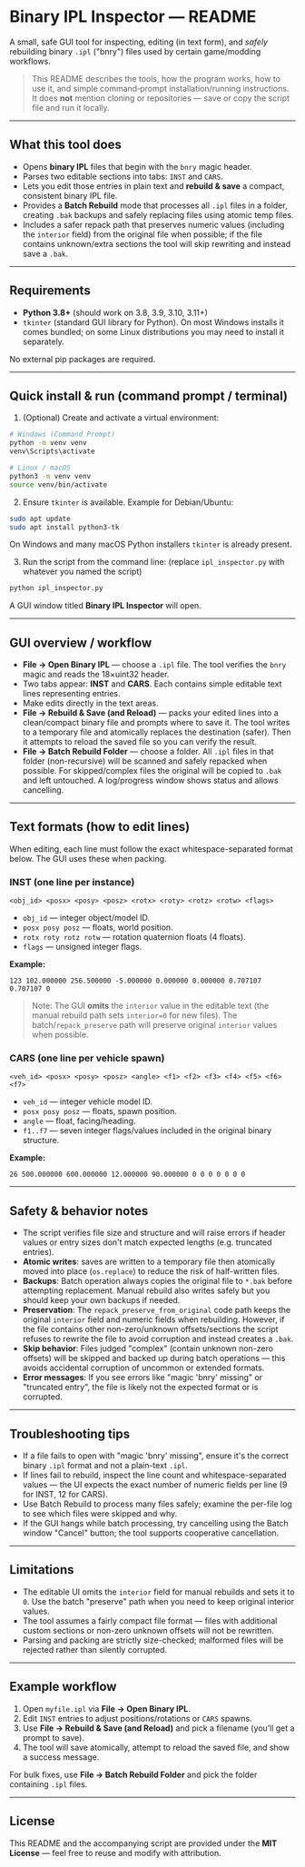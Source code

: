 # Binary IPL Inspector — README

A small, safe GUI tool for inspecting, editing (in text form), and *safely* rebuilding binary `.ipl` ("bnry") files used by certain game/modding workflows.

> This README describes the tools, how the program works, how to use it, and simple command‑prompt installation/running instructions. It does **not** mention cloning or repositories — save or copy the script file and run it locally.

---

## What this tool does

* Opens **binary IPL** files that begin with the `bnry` magic header.
* Parses two editable sections into tabs: `INST` and `CARS`.
* Lets you edit those entries in plain text and **rebuild & save** a compact, consistent binary IPL file.
* Provides a **Batch Rebuild** mode that processes all `.ipl` files in a folder, creating `.bak` backups and safely replacing files using atomic temp files.
* Includes a safer repack path that preserves numeric values (including the `interior` field) from the original file when possible; if the file contains unknown/extra sections the tool will skip rewriting and instead save a `.bak`.

---

## Requirements

* **Python 3.8+** (should work on 3.8, 3.9, 3.10, 3.11+)
* `tkinter` (standard GUI library for Python). On most Windows installs it comes bundled; on some Linux distributions you may need to install it separately.

No external pip packages are required.

---

## Quick install & run (command prompt / terminal)

1. (Optional) Create and activate a virtual environment:

```bash
# Windows (Command Prompt)
python -m venv venv
venv\Scripts\activate

# Linux / macOS
python3 -m venv venv
source venv/bin/activate
```

2. Ensure `tkinter` is available. Example for Debian/Ubuntu:

```bash
sudo apt update
sudo apt install python3-tk
```

On Windows and many macOS Python installers `tkinter` is already present.

3. Run the script from the command line: (replace `ipl_inspector.py` with whatever you named the script)

```bash
python ipl_inspector.py
```

A GUI window titled **Binary IPL Inspector** will open.

---

## GUI overview / workflow

* **File → Open Binary IPL** — choose a `.ipl` file. The tool verifies the `bnry` magic and reads the 18×uint32 header.
* Two tabs appear: **INST** and **CARS**. Each contains simple editable text lines representing entries.
* Make edits directly in the text areas.
* **File → Rebuild & Save (and Reload)** — packs your edited lines into a clean/compact binary file and prompts where to save it. The tool writes to a temporary file and atomically replaces the destination (safer). Then it attempts to reload the saved file so you can verify the result.
* **File → Batch Rebuild Folder** — choose a folder. All `.ipl` files in that folder (non-recursive) will be scanned and safely repacked when possible. For skipped/complex files the original will be copied to `.bak` and left untouched. A log/progress window shows status and allows cancelling.

---

## Text formats (how to edit lines)

When editing, each line must follow the exact whitespace-separated format below. The GUI uses these when packing.

### INST (one line per instance)

```
<obj_id> <posx> <posy> <posz> <rotx> <roty> <rotz> <rotw> <flags>
```

* `obj_id` — integer object/model ID.
* `posx posy posz` — floats, world position.
* `rotx roty rotz rotw` — rotation quaternion floats (4 floats).
* `flags` — unsigned integer flags.

**Example:**

```
123 102.000000 256.500000 -5.000000 0.000000 0.000000 0.707107 0.707107 0
```

> Note: The GUI **omits** the `interior` value in the editable text (the manual rebuild path sets `interior=0` for new files). The batch/`repack_preserve` path will preserve original `interior` values when possible.

### CARS (one line per vehicle spawn)

```
<veh_id> <posx> <posy> <posz> <angle> <f1> <f2> <f3> <f4> <f5> <f6> <f7>
```

* `veh_id` — integer vehicle model ID.
* `posx posy posz` — floats, spawn position.
* `angle` — float, facing/heading.
* `f1..f7` — seven integer flags/values included in the original binary structure.

**Example:**

```
26 500.000000 600.000000 12.000000 90.000000 0 0 0 0 0 0 0
```

---

## Safety & behavior notes

* The script verifies file size and structure and will raise errors if header values or entry sizes don't match expected lengths (e.g. truncated entries).
* **Atomic writes**: saves are written to a temporary file then atomically moved into place (`os.replace`) to reduce the risk of half-written files.
* **Backups**: Batch operation always copies the original file to `*.bak` before attempting replacement. Manual rebuild also writes safely but you should keep your own backups if needed.
* **Preservation**: The `repack_preserve_from_original` code path keeps the original `interior` field and numeric fields when rebuilding. However, if the file contains other non-zero/unknown offsets/sections the script refuses to rewrite the file to avoid corruption and instead creates a `.bak`.
* **Skip behavior**: Files judged "complex" (contain unknown non-zero offsets) will be skipped and backed up during batch operations — this avoids accidental corruption of uncommon or extended formats.
* **Error messages**: If you see errors like "magic 'bnry' missing" or "truncated entry", the file is likely not the expected format or is corrupted.

---

## Troubleshooting tips

* If a file fails to open with "magic 'bnry' missing", ensure it's the correct binary `.ipl` format and not a plain-text `.ipl`.
* If lines fail to rebuild, inspect the line count and whitespace-separated values — the UI expects the exact number of numeric fields per line (9 for INST, 12 for CARS).
* Use Batch Rebuild to process many files safely; examine the per-file log to see which files were skipped and why.
* If the GUI hangs while batch processing, try cancelling using the Batch window "Cancel" button; the tool supports cooperative cancellation.

---

## Limitations

* The editable UI omits the `interior` field for manual rebuilds and sets it to `0`. Use the batch "preserve" path when you need to keep original interior values.
* The tool assumes a fairly compact file format — files with additional custom sections or non-zero unknown offsets will not be rewritten.
* Parsing and packing are strictly size-checked; malformed files will be rejected rather than silently corrupted.

---

## Example workflow

1. Open `myfile.ipl` via **File → Open Binary IPL**.
2. Edit `INST` entries to adjust positions/rotations or `CARS` spawns.
3. Use **File → Rebuild & Save (and Reload)** and pick a filename (you’ll get a prompt to save).
4. The tool will save atomically, attempt to reload the saved file, and show a success message.

For bulk fixes, use **File → Batch Rebuild Folder** and pick the folder containing `.ipl` files.

---

## License
This README and the accompanying script are provided under the **MIT License** — feel free to reuse and modify with attribution.
